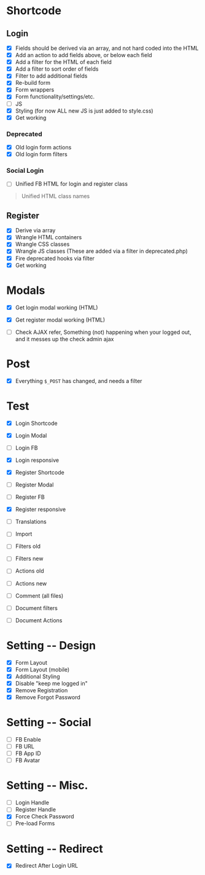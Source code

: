 # Shortcode

## Login

* [x] Fields should be derived via an array, and not hard coded into the HTML
* [x] Add an action to add fields above, or below each field
* [x] Add a filter for the HTML of each field
* [x] Add a filter to sort order of fields
* [x] Filter to add additional fields
* [x] Re-build form
* [x] Form wrappers
* [x] Form functionality/settings/etc.
* [ ] JS
* [x] Styling (for now ALL new JS is just added to style.css)
* [x] Get working

### Deprecated

* [x] Old login form actions
* [x] Old login form filters

### Social Login

* [ ] Unified FB HTML for login and register class

> Unified HTML class names

## Register

* [x] Derive via array
* [x] Wrangle HTML containers
* [x] Wrangle CSS classes
* [x] Wrangle JS classes (These are added via a filter in deprecated.php)
* [x] Fire deprecated hooks via filter
* [x] Get working

# Modals

* [x] Get login modal working (HTML)
* [x] Get register modal working (HTML)

* [ ] Check AJAX refer, Something (not) happening when your logged out, and it messes up the check admin ajax

# Post

* [x] Everything `$_POST` has changed, and needs a filter


# Test

* [x] Login Shortcode
* [x] Login Modal
* [ ] Login FB
* [x] Login responsive

* [x] Register Shortcode
* [ ] Register Modal
* [ ] Register FB
* [x] Register responsive

* [ ] Translations
* [ ] Import
* [ ] Filters old
* [ ] Filters new
* [ ] Actions old
* [ ] Actions new
* [ ] Comment (all files)
* [ ] Document filters
* [ ] Document Actions

# Setting -- Design

* [x] Form Layout
* [x] Form Layout (mobile)
* [x] Additional Styling
* [x] Disable "keep me logged in"
* [x] Remove Registration
* [x] Remove Forgot Password

# Setting -- Social

* [ ] FB Enable
* [ ] FB URL
* [ ] FB App ID
* [ ] FB Avatar

# Setting -- Misc.

* [ ] Login Handle
* [ ] Register Handle
* [x] Force Check Password
* [ ] Pre-load Forms

# Setting -- Redirect

* [x] Redirect After Login URL

